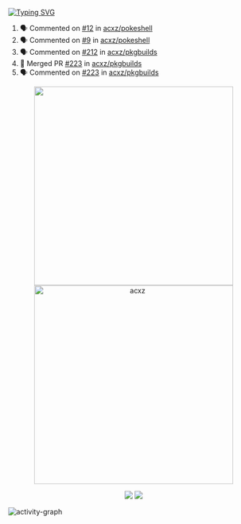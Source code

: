 [![Typing SVG](https://readme-typing-svg.herokuapp.com?size=16&color=AFFFA3&multiline=true&height=75&lines=contributing+to+robotics%2Fae%2Fml%2Fgpu;packaging+it+for+archlinux;ricer)](https://git.io/typing-svg)

<!--START_SECTION:activity-->
1. 🗣 Commented on [#12](https://github.com/acxz/pokeshell/issues/12) in [acxz/pokeshell](https://github.com/acxz/pokeshell)
2. 🗣 Commented on [#9](https://github.com/acxz/pokeshell/issues/9) in [acxz/pokeshell](https://github.com/acxz/pokeshell)
3. 🗣 Commented on [#212](https://github.com/acxz/pkgbuilds/issues/212) in [acxz/pkgbuilds](https://github.com/acxz/pkgbuilds)
4. 🎉 Merged PR [#223](https://github.com/acxz/pkgbuilds/pull/223) in [acxz/pkgbuilds](https://github.com/acxz/pkgbuilds)
5. 🗣 Commented on [#223](https://github.com/acxz/pkgbuilds/issues/223) in [acxz/pkgbuilds](https://github.com/acxz/pkgbuilds)
<!--END_SECTION:activity-->

<p align="center">
  <img width="400em" src=https://github-readme-stats.vercel.app/api?username=acxz&include_all_commits=true&show_icons=true />
  <img width="400em" src="https://github-readme-streak-stats.herokuapp.com/?user=acxz&" alt="acxz" />
</p>

<p align="center">
  <img src=https://github-readme-stats.vercel.app/api/top-langs/?username=acxz&layout=compact />
  <img src=https://github-profile-trophy.vercel.app/?username=acxz&row=2&column=4 />
</p>

![activity-graph](https://activity-graph.herokuapp.com/graph?username=acxz&theme=aqua)
